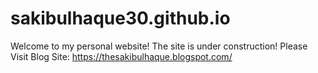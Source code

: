 # sakibulhaque30.github.io
Welcome to my personal website!
The site is under construction!
Please Visit Blog Site: https://thesakibulhaque.blogspot.com/
